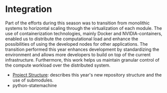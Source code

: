 # Integration

Part of the efforts during this season was to transition from monolithic systems to horizontal scaling through the virtualization of each module. The use of containerization technologies, mainly Docker and NVIDIA-containers, enabled us to distribute the computational load and enhance the possibilities of using the developed nodes for other applications. The transition performed this year enhances development by standardizing the environment and allows more developers to build on top of the current infrastructure. Furthermore, this work helps us maintain granular control of the compute workload over the distributed system.

- [Project Structure](./project-structure.md): describes this year's new repository structure and the use of submodules.
- python-statemachine
